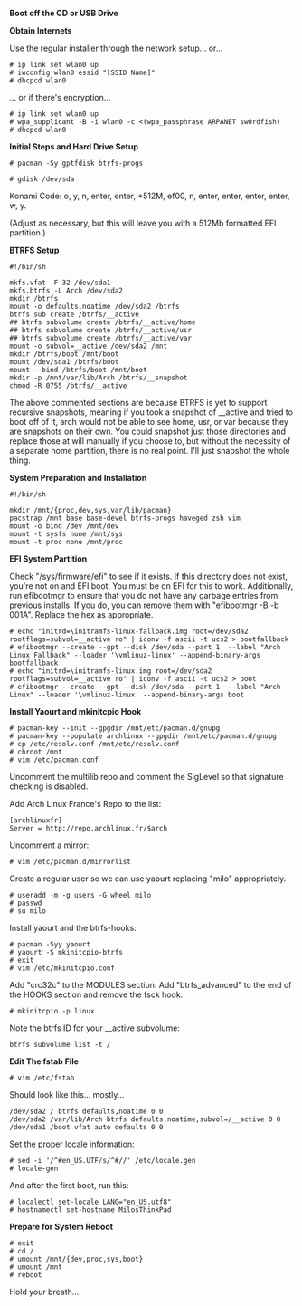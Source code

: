 **Boot off the CD or USB Drive**

**Obtain Internets**

Use the regular installer through the network setup... or...

```
# ip link set wlan0 up
# iwconfig wlan0 essid "[SSID Name]"
# dhcpcd wlan0
```

... or if there's encryption... 

```
# ip link set wlan0 up
# wpa_supplicant -B -i wlan0 -c <(wpa_passphrase ARPANET sw0rdfish)
# dhcpcd wlan0
```


**Initial Steps and Hard Drive Setup**
```
# pacman -Sy gptfdisk btrfs-progs
```

```
# gdisk /dev/sda
```

Konami Code: o, y, n, enter, enter, +512M, ef00, n, enter, enter, enter, enter, w, y.

(Adjust as necessary, but this will leave you with a 512Mb formatted EFI partition.)

**BTRFS Setup**
```
#!/bin/sh

mkfs.vfat -F 32 /dev/sda1
mkfs.btrfs -L Arch /dev/sda2
mkdir /btrfs
mount -o defaults,noatime /dev/sda2 /btrfs
btrfs sub create /btrfs/__active
## btrfs subvolume create /btrfs/__active/home
## btrfs subvolume create /btrfs/__active/usr
## btrfs subvolume create /btrfs/__active/var
mount -o subvol=__active /dev/sda2 /mnt
mkdir /btrfs/boot /mnt/boot
mount /dev/sda1 /btrfs/boot
mount --bind /btrfs/boot /mnt/boot
mkdir -p /mnt/var/lib/Arch /btrfs/__snapshot
chmod -R 0755 /btrfs/__active
```

The above commented sections are because BTRFS is yet to support recursive snapshots, meaning if you took a snapshot of __active and tried to boot off of it, arch would not be able to see home, usr, or var because they are snapshots on their own. You could snapshot just those directories and replace those at will manually if you choose to, but without the necessity of a separate home partition, there is no real point. I'll just snapshot the whole thing.

**System Preparation and Installation**

```
#!/bin/sh

mkdir /mnt/{proc,dev,sys,var/lib/pacman}
pacstrap /mnt base base-devel btrfs-progs haveged zsh vim
mount -o bind /dev /mnt/dev
mount -t sysfs none /mnt/sys
mount -t proc none /mnt/proc
```

**EFI System Partition**

Check "/sys/firmware/efi" to see if it exists. If this directory does not exist, you're not on and EFI boot. You must be on EFI for this to work. Additionally, run efibootmgr to ensure that you do not have any garbage entries from previous installs. If you do, you can remove them with "efibootmgr -B -b 001A". Replace the hex as appropriate.

```
# echo "initrd=\initramfs-linux-fallback.img root=/dev/sda2 rootflags=subvol=__active ro" | iconv -f ascii -t ucs2 > bootfallback
# efibootmgr --create --gpt --disk /dev/sda --part 1  --label "Arch Linux Fallback" --loader '\vmlinuz-linux' --append-binary-args bootfallback
# echo "initrd=\initramfs-linux.img root=/dev/sda2 rootflags=subvol=__active ro" | iconv -f ascii -t ucs2 > boot
# efibootmgr --create --gpt --disk /dev/sda --part 1  --label "Arch Linux" --loader '\vmlinuz-linux' --append-binary-args boot
```

**Install Yaourt and mkinitcpio Hook**
```
# pacman-key --init --gpgdir /mnt/etc/pacman.d/gnupg
# pacman-key --populate archlinux --gpgdir /mnt/etc/pacman.d/gnupg
# cp /etc/resolv.conf /mnt/etc/resolv.conf
# chroot /mnt
# vim /etc/pacman.conf
```

Uncomment the multilib repo and comment the SigLevel so that signature checking is disabled.

Add Arch Linux France's Repo to the list: 

```
[archlinuxfr]
Server = http://repo.archlinux.fr/$arch
```

Uncomment a mirror:

```
# vim /etc/pacman.d/mirrorlist
```

Create a regular user so we can use yaourt replacing "milo" appropriately.

```
# useradd -m -g users -G wheel milo
# passwd
# su milo
```

Install yaourt and the btrfs-hooks:

```
# pacman -Syy yaourt
# yaourt -S mkinitcpio-btrfs
# exit
# vim /etc/mkinitcpio.conf
```

Add "crc32c" to the MODULES section. Add "btrfs_advanced" to the end of the HOOKS section and remove the fsck hook.

```
# mkinitcpio -p linux
```

Note the btrfs ID for your __active subvolume:

```
btrfs subvolume list -t /
```

**Edit The fstab File**

```
# vim /etc/fstab
```

Should look like this... mostly...

```
/dev/sda2 / btrfs defaults,noatime 0 0
/dev/sda2 /var/lib/Arch btrfs defaults,noatime,subvol=/__active 0 0
/dev/sda1 /boot vfat auto defaults 0 0
```

Set the proper locale information:

```
# sed -i '/^#en_US.UTF/s/^#//' /etc/locale.gen
# locale-gen
```

And after the first boot, run this:

```
# localectl set-locale LANG="en_US.utf8"
# hostnamectl set-hostname MilosThinkPad
```

**Prepare for System Reboot**

```
# exit
# cd /
# umount /mnt/{dev,proc,sys,boot}
# umount /mnt
# reboot
```

Hold your breath... 

